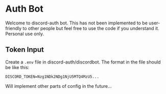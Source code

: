 # Auth Bot
Welcome to discord-auth bot. This has not been implemented to be user-friendly to other people but feel free to use the code  if you understand it. Personal use only.
## Token Input
Create a `.env` file in discord-auth/discordbot.
The format in the file should be like this:

    DISCORD_TOKEN=Nzg1NDk2NDg1NjU5MTQ4MzU5...
  Will implement other parts of config in the future...
